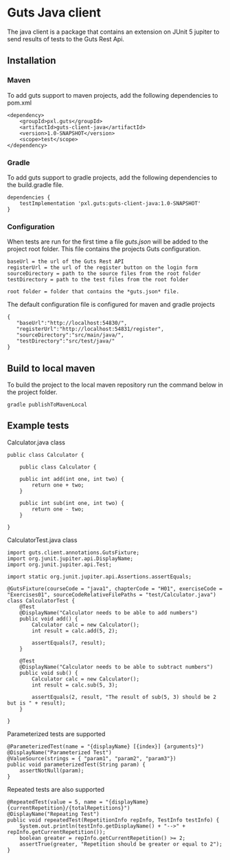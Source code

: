 # Guts Java client

The java client is a package that contains an extension on JUnit 5 jupiter to send results of tests to the Guts Rest Api.

## Installation

### Maven
To add guts support to maven projects, add the following dependencies to pom.xml
```
<dependency>
    <groupId>pxl.guts</groupId>
    <artifactId>guts-client-java</artifactId>
    <version>1.0-SNAPSHOT</version>
    <scope>test</scope>
</dependency>
```

### Gradle

To add guts support to gradle projects, add the following dependencies to the build.gradle file.
```
dependencies {
    testImplementation 'pxl.guts:guts-client-java:1.0-SNAPSHOT'
}
```

### Configuration

When tests are run for the first time a file *guts.json* will be added to the project root folder. This file contains the projects Guts configuration.

```
baseUrl = the url of the Guts Rest API
registerUrl = the url of the register button on the login form
sourceDirectory = path to the source files from the root folder
testDirectory = path to the test files from the root folder

root folder = folder that contains the *guts.json* file.
```

The default configuration file is configured for maven and gradle projects
```
{  
   "baseUrl":"http://localhost:54830/",
   "registerUrl":"http://localhost:54831/register",
   "sourceDirectory":"src/main/java/",
   "testDirectory":"src/test/java/"
}
```

## Build to local maven
To build the project to the local maven repository run the command below in the project folder.
```
gradle publishToMavenLocal
```

## Example tests

Calculator.java class

```
public class Calculator {

    public class Calculator {

    public int add(int one, int two) {
        return one + two;
    }

    public int sub(int one, int two) {
        return one - two;
    }

}
```

CalculatorTest.java class
```
import guts.client.annotations.GutsFixture;
import org.junit.jupiter.api.DisplayName;
import org.junit.jupiter.api.Test;

import static org.junit.jupiter.api.Assertions.assertEquals;

@GutsFixture(courseCode = "java1", chapterCode = "H01", exerciseCode = "Exercises01", sourceCodeRelativeFilePaths = "test/Calculator.java")
class CalculatorTest {
    @Test
    @DisplayName("Calculator needs to be able to add numbers")
    public void add() {
        Calculator calc = new Calculator();
        int result = calc.add(5, 2);

        assertEquals(7, result);
    }

    @Test
    @DisplayName("Calculator needs to be able to subtract numbers")
    public void sub() {
        Calculator calc = new Calculator();
        int result = calc.sub(5, 3);

        assertEquals(2, result, "The result of sub(5, 3) should be 2 but is " + result);
    }
    
}
```

Parameterized tests are supported
```
@ParameterizedTest(name = "{displayName} [{index}] {arguments}")
@DisplayName("Parameterized Test")
@ValueSource(strings = { "param1", "param2", "param3"})
public void parameterizedTest(String param) {
    assertNotNull(param);
}
```

Repeated tests are also supported
```
@RepeatedTest(value = 5, name = "{displayName} {currentRepetition}/{totalRepetitions}")
@DisplayName("Repeating Test")
public void repeatedTest(RepetitionInfo repInfo, TestInfo testInfo) {
    System.out.println(testInfo.getDisplayName() + "-->" + repInfo.getCurrentRepetition());
    boolean greater = repInfo.getCurrentRepetition() >= 2;
    assertTrue(greater, "Repetition should be greater or equal to 2");
}
```